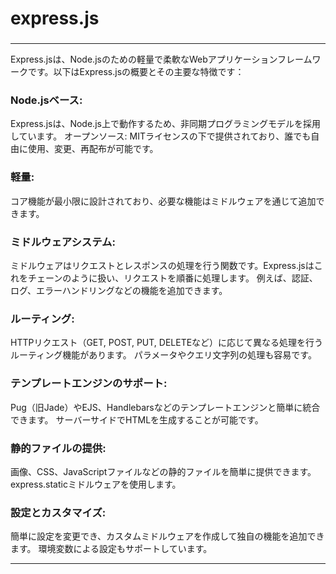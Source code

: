 
###
# express.js
### 

---

Express.jsは、Node.jsのための軽量で柔軟なWebアプリケーションフレームワークです。以下はExpress.jsの概要とその主要な特徴です：

### Node.jsベース: 
Express.jsは、Node.js上で動作するため、非同期プログラミングモデルを採用しています。
オープンソース: MITライセンスの下で提供されており、誰でも自由に使用、変更、再配布が可能です。

### 軽量: 
コア機能が最小限に設計されており、必要な機能はミドルウェアを通じて追加できます。

### ミドルウェアシステム:
ミドルウェアはリクエストとレスポンスの処理を行う関数です。Express.jsはこれをチェーンのように扱い、リクエストを順番に処理します。
例えば、認証、ログ、エラーハンドリングなどの機能を追加できます。

### ルーティング:
HTTPリクエスト（GET, POST, PUT, DELETEなど）に応じて異なる処理を行うルーティング機能があります。
パラメータやクエリ文字列の処理も容易です。

### テンプレートエンジンのサポート:
Pug（旧Jade）やEJS、Handlebarsなどのテンプレートエンジンと簡単に統合できます。
サーバーサイドでHTMLを生成することが可能です。

### 静的ファイルの提供:
画像、CSS、JavaScriptファイルなどの静的ファイルを簡単に提供できます。
express.staticミドルウェアを使用します。

### 設定とカスタマイズ:
簡単に設定を変更でき、カスタムミドルウェアを作成して独自の機能を追加できます。
環境変数による設定もサポートしています。

---
